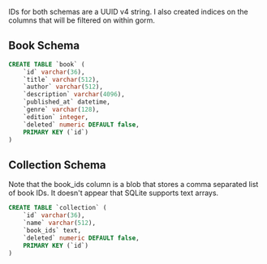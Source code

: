 IDs for both schemas are a UUID v4 string. I also created indices on the columns that will be filtered on within gorm.

## Book Schema

``` sql
CREATE TABLE `book` ( 
    `id` varchar(36), 
    `title` varchar(512),
    `author` varchar(512),
    `description` varchar(4096),
    `published_at` datetime,
    `genre` varchar(128),
    `edition` integer,
    `deleted` numeric DEFAULT false,
    PRIMARY KEY (`id`)
)
```

## Collection Schema

Note that the book_ids column is a blob that stores a comma separated list of book IDs. It doesn't appear that SQLite supports text arrays.

``` sql
CREATE TABLE `collection` (
    `id` varchar(36),
    `name` varchar(512),
    `book_ids` text,
    `deleted` numeric DEFAULT false,
    PRIMARY KEY (`id`)
)
```